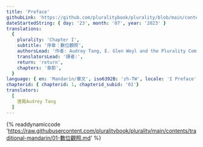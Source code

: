 ```yaml
---
title: 'Preface'
githubLink: 'https://github.com/pluralitybook/plurality/blob/main/contents/traditional-mandarin/01-數位觀照.md'
dateStartedString: { day: '23', month: '07', year: '2023' }
translations:
  {
    plurality: 'Chapter I',
    subtitle: '序章：數位觀照',
    authorsLead: '作者: Audrey Tang, E. Glen Weyl and the Plurality Community',
    translatorsLead: '譯者:',
    return: 'return',
    chapters: '章節',
  }
language: { en: 'Mandarin/華文', iso6392B: 'zh-TW', locale: 'I Preface' }
chapterid: { chapterid: 1, chapterid_subid: '01'}
translators:
  [
    唐鳳Audrey Tang
  ]
---
```

{% readdynamiccode 'https://raw.githubusercontent.com/pluralitybook/plurality/main/contents/traditional-mandarin/01-數位觀照.md' %}